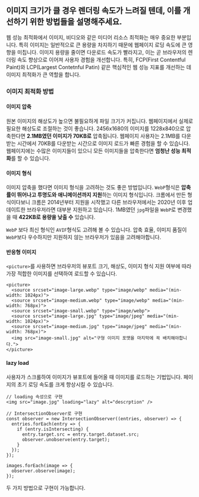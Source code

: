 ## 이미지 크기가 클 경우 렌더링 속도가 느려질 텐데, 이를 개선하기 위한 방법들을 설명해주세요.

웹 성능 최적화에서 이미지, 비디오와 같은 미디어 리소스 최적화는 매우 중요한 부분입니다.
특히 이미지는 일반적으로 큰 용량을 차지하기 때문에 웹페이지 로딩 속도에 큰 영향을 미칩니다.
이미지 용량을 줄이면 다운로드 속도가 빨라지고, 이는 곧 브라우저의 렌더링 속도 향상으로 이어져 사용자 경험을 개선합니다.
특히, FCP(First Contentful Paint)와 LCP(Largest Contetnful Patin) 같은 핵심적인 웹 성능 지표를 개선하는 데 이미지 최적화가 큰 역할을 합니다.

### 이미지 최적화 방법

#### 이미지 압축
원본 이미지의 해상도가 높으면 불필요하게 파일 크기가 커집니다. 웹페이지에서 실제로 필요한 해상도로 조절하는 것이 좋습니다.
2456x1680의 이미지를 1228x840으로 압축한다면 **2.1MB였던 이미지가 70KB로** 압축됩니다.
웹페이지 사용자는 2.1MB를 다운받는 시간에서 70KB를 다운받는 시간으로 이미지 로드가 빠른 경험을 할 수 있습니다. 
웹페이지에는 수많은 이미지들이 있으니 모든 이미지들을 압축한다면 **엄청난 성능 최적화**를 할 수 있습니다.

#### 이미지 형식
이미지 압축을 했다면 이미지 형식을 고려하는 것도 좋은 방법입니다.
`WebP`형식은 **압축률이 뛰어나고 투명도와 애니메이션까지 지원**하는 이미지 형식입니다. 
크롬에서 만든 형식이다보니 크롬은 2014년부터 지원을 시작했고 다른 브라우저에서는 2020년 이후 업데이트한 브라우저라면 대부분 지원하고 있습니다.
1MB였던 `jpg`파일을 `WebP`로 변경했을 때 **422KB로 용량을 낮출 수** 있습니다.

`WebP` 보다 최신 형식인 `AVIF`형식도 고려해 볼 수 있습니다. 압축 효율, 이미지 품질이 `WebP`보다 우수하지만 지원하지 않는 브라우저가 있음을 고려해야합니다.

#### 반응형 이미지
`<picture>`를 사용하면 브라우저의 뷰포트 크기, 해상도, 이미지 형식 지원 여부에 따라 가장 적합한 이미지를 선택하여 로드할 수 있습니다.
```
<picture>
  <source srcset="image-large.webp" type="image/webp" media="(min-width: 1024px)">
  <source srcset="image-medium.webp" type="image/webp" media="(min-width: 768px)">
  <source srcset="image-small.webp" type="image/webp">
  <source srcset="image-large.jpg" type="image/jpeg" media="(min-width: 1024px)">
  <source srcset="image-medium.jpg" type="image/jpeg" media="(min-width: 768px)">
  <img src="image-small.jpg" alt="구형 이미지 포맷을 마지막에 꼭 배치해야합니다.">
</picture>
```

#### lazy load
사용자가 스크롤하여 이미지가 뷰포트에 들어올 때 이미지를 로드하는 기법입니다. 페이지의 초기 로딩 속도를 크게 향상시킬 수 있습니다.
```
// loading 속성으로 구현
<img src="image.jpg" loading="lazy" alt="descrption" />

// IntersectionObserver로 구현
const observer = new IntersectionObserver((entries, observer) => {
  entries.forEach(entry => {
    if (entry.isIntersecting) {
      entry.target.src = entry.target.dataset.src;
      observer.unobserve(entry.target);
    }
  });
});

images.forEach(image => {
  observer.observe(image);
});
```
두 가지 방법으로 구현이 가능합니다.
